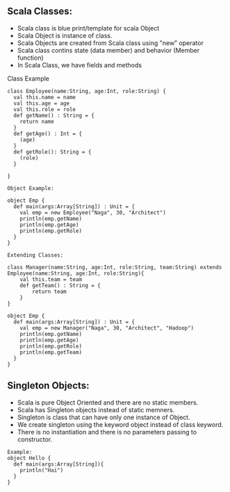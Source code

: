 ## Scala Classes:
* Scala class is blue print/template for scala Object
* Scala Object is instance of class.
* Scala Objects are created from Scala class using "new" operator
* Scala class contins state (data member) and behavior (Member function)
* In Scala Class, we have fields and methods

Class Example
```
class Employee(name:String, age:Int, role:String) {
  val this.name = name
  val this.age = age
  val this.role = role
  def getName() : String = {
    return name
  }
  def getAge() : Int = {
    (age)
  }
  def getRole(): String = {
    (role)
  }
  
}

Object Example:

object Emp {
  def main(args:Array[String]) : Unit = {
    val emp = new Employee("Naga", 30, "Architect")
    println(emp.getName)
    println(emp.getAge)
    println(emp.getRole)
  }
}

Extending Classes:

class Manager(name:String, age:Int, role:String, team:String) extends Employee(name:String, age:Int, role:String){
    val this.team = team
    def getTeam() : String = {
        return team
    }
}

object Emp {
  def main(args:Array[String]) : Unit = {
    val emp = new Manager("Naga", 30, "Architect", "Hadoop")
    println(emp.getName)
    println(emp.getAge)
    println(emp.getRole)
    println(emp.getTeam)
  }
}
```
## Singleton Objects:
* Scala is pure Object Oriented and there are no static members.
* Scala has Singleton objects instead of static memners.
* Singleton is class that can have only one instance of Object.
* We create singleton using the keyword object instead of class keyword.
* There is no instantiation and there is no parameters passing to constructor.
```
Example:
object Hello {
  def main(args:Array[String]){
    println("Hai")
  }
}
```
